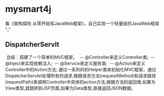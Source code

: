 # mysmart4j
看《架构探险 从零开始写JavaWeb框架》，自己实现一个轻量级的JavaWeb框架^_^

## DispatcherServlt
  总结：搭建了一个简单的MVC框架，
  -- @Controller来定义Controller类;
  -- @Inject来实现依赖注入;
  -- @Service来定义服务类;
  -- @Action来定义Controller中的Action方法;
  通过一系列的的Helper类来初始化MVC框架，通过DispatcherServlet处理所有的请求,根据请求方法(requestMethod)和请求路径(requestPath)来调用Controller中具体的action方法,根据方法的返回值,如果为View类型,就跳转到JSP页面,如果为Data类型,直接返回JSON数据。
  
